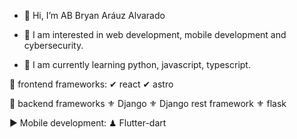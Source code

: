 - 👋 Hi, I’m AB Bryan Aráuz Alvarado

- 👀 I am interested in web development, mobile development and cybersecurity.

- 🌱 I am currently learning python, javascript, typescript.

🌱 frontend frameworks:
  ✔ react
  ✔ astro

🌱 backend frameworks
⚜ Django
⚜ Django rest framework
⚜ flask

▶ Mobile development:
♟ Flutter-dart

